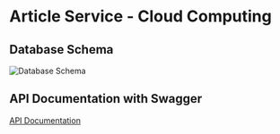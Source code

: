# Article Service - Cloud Computing

## Database Schema
![Database Schema](https://github.com/C241-PS120/bangkit-cloud-computing/assets/87903309/b37dd4bb-561d-4fc0-9e42-3562d8ccb631)

## API Documentation with Swagger
[API Documentation](https://documenter.getpostman.com/view/23451716/2sA3XTdfDg#c9a57ef7-d282-49be-bf37-d3efbcd9d7bb)
